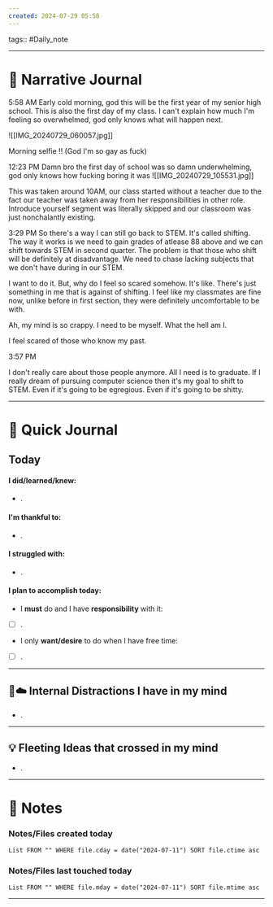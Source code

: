 ```yaml
---
created: 2024-07-29 05:58
---
```

tags:: #Daily_note

---
#  📝 Narrative Journal

5:58 AM
Early cold morning, god this will be the first year of my senior high school. This is also the first day of my class. I can't explain how much I'm feeling so overwhelmed, god only knows what will happen next.

![[IMG_20240729_060057.jpg]]

Morning selfie !! (God I'm so gay as fuck)

12:23 PM
Damn bro the first day of school was so damn underwhelming, god only knows how fucking boring it was
![[IMG_20240729_105531.jpg]]

This was taken around 10AM, our class started without a teacher due to the fact our teacher was taken away from her responsibilities in other role. Introduce yourself segment was literally skipped and our classroom was just nonchalantly existing.

3:29 PM
So there's a way I can still go back to STEM. It's called shifting. The way it works is we need to gain grades of atlease 88 above and we can shift towards STEM in second quarter. The problem is that those who shift will be definitely at disadvantage. We need to chase lacking subjects that we don't have during in our STEM. 

I want to do it. But, why do I feel so scared somehow. It's like. There's just something in me that is against of shifting. I feel like my classmates are fine now, unlike before in first section, they were definitely uncomfortable to be with. 

Ah, my mind is so crappy. I need to be myself. What the hell am I. 

I feel scared of those who know my past. 

3:57 PM

I don't really care about those people anymore. All I need is to graduate. If I really dream of pursuing computer science then it's my goal to shift to STEM. Even if it's going to be egregious. Even if it's going to be shitty.

---
# 📝 Quick Journal

## Today
#### I did/learned/knew:
- .
#### I'm thankful to:
- .
#### I struggled with:
- .
#### I plan to accomplish today:
- I **must** do and I have **responsibility** with it:
- [ ] .
- I only **want/desire** to do when I have free time:
- [ ] .

---

## 🧠☁️ Internal Distractions I have in my mind
- . 

---

## 💡 Fleeting Ideas that crossed in my mind
- . 

---
# 📝 Notes

### Notes/Files created today
```dataview
List FROM "" WHERE file.cday = date("2024-07-11") SORT file.ctime asc
```

### Notes/Files last touched today
```dataview
List FROM "" WHERE file.mday = date("2024-07-11") SORT file.mtime asc
```

---